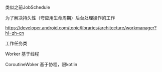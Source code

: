 

类似之前JobSchedule

为了解决持久性（夸应用生命周期）后台处理操作的工作



https://developer.android.com/topic/libraries/architecture/workmanager?hl=zh-cn





工作任务类

Worker 基于线程

CoroutineWoker 基于协程，限kotlin































